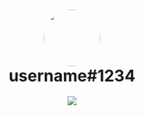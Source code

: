 <h1 align="center">
  <img src="https://cdn.discordapp.com/avatars/YOUR_DISCORD_ID/YOUR_AVATAR_HASH.png?size=128" width="100" style="border-radius: 50%;" />
  <br />
  username#1234
</h1>

<p align="center">
  <img src="https://lanyard.cnrad.dev/api/YOUR_DISCORD_ID?theme=dark&borderRadius=25px&idleMessage=Offline" />
</p>
